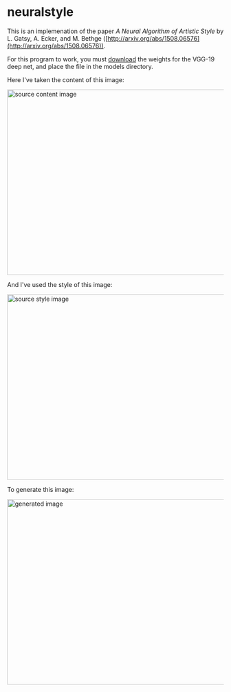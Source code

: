 # neuralstyle

This is an implemenation of the paper *A Neural Algorithm of Artistic Style* by L. Gatsy, A. Ecker, and M. Bethge ([http://arxiv.org/abs/1508.06576](http://arxiv.org/abs/1508.06576)).

For this program to work, you must [download](https://s3.amazonaws.com/lasagne/recipes/pretrained/imagenet/vgg19.pkl) the weights for the VGG-19 deep net, and place the file in the models directory.

Here I've taken the content of this image:

<img src="https://raw.githubusercontent.com/lhannest/neuralstyle/master/images/big_photo.jpg" alt="source content image" width="650" height="430">

And I've used the style of this image:

<img src="https://raw.githubusercontent.com/lhannest/neuralstyle/master/images/big_art.jpg" alt="source style image" width="650" height="430">

To generate this image:

<img src="https://raw.githubusercontent.com/lhannest/neuralstyle/master/images/results/result2.png" alt="generated image" width="650" height="430">
